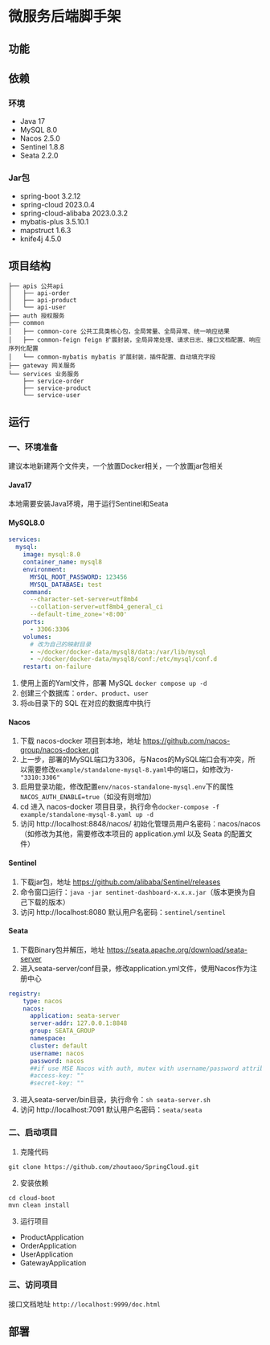 # 微服务后端脚手架
## 功能

## 依赖
### 环境
- Java 17
- MySQL 8.0
- Nacos 2.5.0
- Sentinel 1.8.8
- Seata 2.2.0
### Jar包
- spring-boot 3.2.12
- spring-cloud 2023.0.4
- spring-cloud-alibaba 2023.0.3.2
- mybatis-plus 3.5.10.1
- mapstruct 1.6.3
- knife4j 4.5.0
## 项目结构
```
├── apis 公共api
│   ├── api-order
│   ├── api-product
│   └── api-user
├── auth 授权服务
├── common
│   ├── common-core 公共工具类核心包，全局常量、全局异常、统一响应结果
│   ├── common-feign feign 扩展封装，全局异常处理、请求日志、接口文档配置、响应序列化配置
│   └── common-mybatis mybatis 扩展封装，插件配置、自动填充字段
├── gateway 网关服务
└── services 业务服务
    ├── service-order
    ├── service-product
    └── service-user
```
## 运行
### 一、环境准备
建议本地新建两个文件夹，一个放置Docker相关，一个放置jar包相关
#### Java17
本地需要安装Java环境，用于运行Sentinel和Seata
#### MySQL8.0
```yaml
services:
  mysql:
    image: mysql:8.0
    container_name: mysql8
    environment:
      MYSQL_ROOT_PASSWORD: 123456
      MYSQL_DATABASE: test
    command:
      --character-set-server=utf8mb4
      --collation-server=utf8mb4_general_ci
      --default-time_zone='+8:00'
    ports:
      - 3306:3306
    volumes:
      # 改为自己的映射目录
      - ~/docker/docker-data/mysql8/data:/var/lib/mysql
      - ~/docker/docker-data/mysql8/conf:/etc/mysql/conf.d
    restart: on-failure
```
1. 使用上面的Yaml文件，部署 MySQL `docker compose up -d`
2. 创建三个数据库：`order`、`product`、`user`
3. 将`db`目录下的 SQL 在对应的数据库中执行
#### Nacos
1. 下载 nacos-docker 项目到本地，地址 https://github.com/nacos-group/nacos-docker.git
2. 上一步，部署的MySQL端口为3306，与Nacos的MySQL端口会有冲突，所以需要修改`example/standalone-mysql-8.yaml`中的端口，如修改为`- "3310:3306"`
3. 启用登录功能，修改配置`env/nacos-standalone-mysql.env`下的属性`NACOS_AUTH_ENABLE=true`（如没有则增加）
4. cd 进入 nacos-docker 项目目录，执行命令`docker-compose -f example/standalone-mysql-8.yaml up -d`
5. 访问 http://localhost:8848/nacos/ 初始化管理员用户名密码：nacos/nacos（如修改为其他，需要修改本项目的 application.yml 以及 Seata 的配置文件）
#### Sentinel
1. 下载jar包，地址 https://github.com/alibaba/Sentinel/releases
2. 命令窗口运行：`java -jar sentinet-dashboard-x.x.x.jar`（版本更换为自己下载的版本）
3. 访问 http://localhost:8080 默认用户名密码：`sentinel/sentinel`
#### Seata
1. 下载Binary包并解压，地址 https://seata.apache.org/download/seata-server
2. 进入seata-server/conf目录，修改application.yml文件，使用Nacos作为注册中心
```yaml
registry:
    type: nacos
    nacos:
      application: seata-server
      server-addr: 127.0.0.1:8848
      group: SEATA_GROUP
      namespace:
      cluster: default
      username: nacos
      password: nacos
      ##if use MSE Nacos with auth, mutex with username/password attribute
      #access-key: ""
      #secret-key: ""
```
3. 进入seata-server/bin目录，执行命令：`sh seata-server.sh`
4. 访问 http://localhost:7091 默认用户名密码：`seata/seata`
### 二、启动项目
1. 克隆代码
```
git clone https://github.com/zhoutaoo/SpringCloud.git
```
2. 安装依赖
```
cd cloud-boot
mvn clean install
```
3. 运行项目
- ProductApplication
- OrderApplication
- UserApplication
- GatewayApplication
### 三、访问项目
接口文档地址 `http://localhost:9999/doc.html`
## 部署